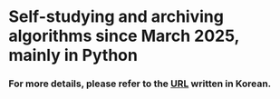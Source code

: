 # Self-studying and archiving algorithms since March 2025, mainly in Python 

### For more details, please refer to the [URL](https://mmingizuk.tistory.com/category/Computer%20Science%20and%20Engineering/Algorithms) written in Korean.
